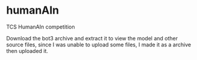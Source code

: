 # humanAIn
TCS HumanAIn competition

 Download the bot3 archive and extract it to view the model and other source files, since I was unable to upload some files, I made it as a archive then uploaded it.
